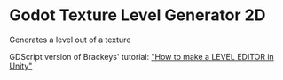# Godot Texture Level Generator 2D
Generates a level out of a texture

GDScript version of Brackeys' tutorial: ["How to make a LEVEL EDITOR in Unity"](https://www.youtube.com/watch?v=B_Xp9pt8nRY) 
